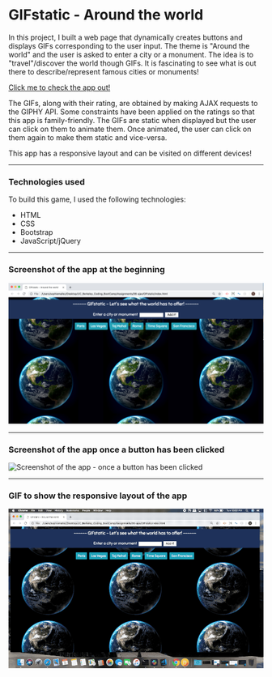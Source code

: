 # GIFstatic - Around the world

In this project, I built a web page that dynamically creates buttons and displays GIFs corresponding to the user input. The theme is "Around the world" and the user is asked to enter a city or a monument. The idea is to "travel"/discover the world though GIFs. It is fascinating to see what is out there to describe/represent famous cities or monuments!

[Click me to check the app out!](https://sophm.github.io/GIFstatic/)

The GIFs, along with their rating, are obtained by making AJAX requests to the GIPHY API. Some constraints have been applied on the ratings so that this app is family-friendly. The GIFs are static when displayed but the user can click on them to animate them. Once animated, the user can click on them again to make them static and vice-versa.

This app has a responsive layout and can be visited on different devices!

---

### Technologies used

To build this game, I used the following technologies:
- HTML
- CSS
- Bootstrap
- JavaScript/jQuery

---

### Screenshot of the app at the beginning

![Screenshot of the app at the beginning](https://github.com/SophM/GIFstatic/blob/master/assets/screenshot_gif_for_readme/screenshot-beginning.png?raw=true)

---

### Screenshot of the app once a button has been clicked

![Screenshot of the app - once a button has been clicked](https://github.com/SophM/GIFstatic/blob/master/assets/screenshot_gif_for_readme/screenshot-button-clicked.png?raw=true)

---

### GIF to show the responsive layout of the app

![GIF to show the responsive layout of the app](https://github.com/SophM/GIFstatic/blob/master/assets/screenshot_gif_for_readme/gif_show_responsive_layout.gif?raw=true)